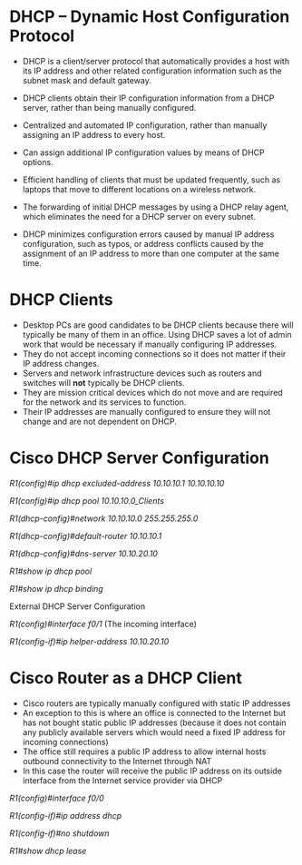 ﻿# **DHCP – Dynamic Host Configuration Protocol**
- DHCP is a client/server protocol that automatically provides a host with its IP address and other related configuration information such as the subnet mask and default gateway.
- DHCP clients obtain their IP configuration information from a DHCP server, rather than being manually configured.


- Centralized and automated IP configuration, rather than manually assigning an IP address to every host.
- Can assign additional IP configuration values by means of DHCP options.
- Efficient handling of clients that must be updated frequently, such as laptops that move to different locations on a wireless network.
- The forwarding of initial DHCP messages by using a DHCP relay agent, which eliminates the need for a DHCP server on every subnet.
- DHCP minimizes configuration errors caused by manual IP address configuration, such as typos, or address conflicts caused by the assignment of an IP address to more than one computer at the same time.

# **DHCP Clients**
- Desktop PCs are good candidates to be DHCP clients because there will typically be many of them in an office. Using DHCP saves a lot of admin work that would be necessary if manually configuring IP addresses.
- They do not accept incoming connections so it does not matter if their IP address changes.
- Servers and network infrastructure devices such as routers and switches will **not** typically be DHCP clients.
- They are mission critical devices which do not move and are required for the network and its services to function.
- Their IP addresses are manually configured to ensure they will not change and are not dependent on DHCP.


# **Cisco DHCP Server Configuration**
*R1(config)#ip dhcp excluded-address 10.10.10.1 10.10.10.10*

*R1(config)#ip dhcp pool 10.10.10.0\_Clients*

*R1(dhcp-config)#network 10.10.10.0 255.255.255.0*

*R1(dhcp-config)#default-router 10.10.10.1*

*R1(dhcp-config)#dns-server 10.10.20.10*

*R1#show ip dhcp pool*

*R1#show ip dhcp binding*



External DHCP Server Configuration

*R1(config)#interface f0/1* (The incoming interface)

*R1(config-if)#ip helper-address 10.10.20.10*



# **Cisco Router as a DHCP Client**
- Cisco routers are typically manually configured with static IP addresses
- An exception to this is where an office is connected to the Internet but has not bought static public IP addresses (because it does not contain any publicly available servers which would need a fixed IP address for incoming connections)
- The office still requires a public IP address to allow internal hosts outbound connectivity to the Internet through NAT
- In this case the router will receive the public IP address on its outside interface from the Internet service provider via DHCP

*R1(config)#interface f0/0*

*R1(config-if)#ip address dhcp*

*R1(config-if)#no shutdown*

*R1#show dhcp lease*
